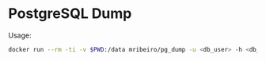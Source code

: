 PostgreSQL Dump
=====

Usage:

```bash
docker run --rm -ti -v $PWD:/data mribeiro/pg_dump -u <db_user> -h <db_host> -d <db_name>
```
